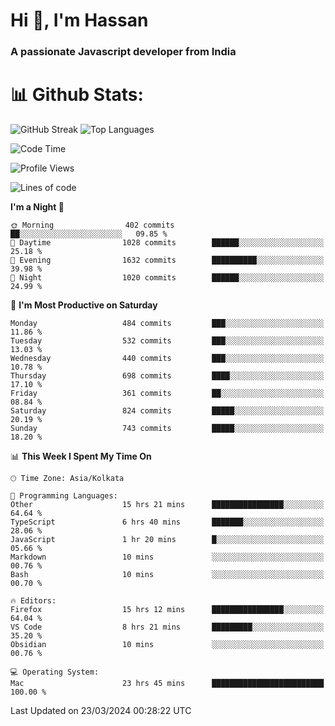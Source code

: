 # Hi 👋, I'm Hassan
### A passionate Javascript developer from India


# 📊 Github Stats:
![GitHub Streak](https://github-readme-streak-stats.herokuapp.com/?user=codeblooded47&theme=dracula&hide_border=false)
![Top Languages](https://github-readme-stats.vercel.app/api/top-langs/?username=codeblooded47&layout=compact&theme=dracula)



<!--START_SECTION:waka-->
![Code Time](http://img.shields.io/badge/Code%20Time-471%20hrs%209%20mins-blue)

![Profile Views](http://img.shields.io/badge/Profile%20Views-5-blue)

![Lines of code](https://img.shields.io/badge/From%20Hello%20World%20I%27ve%20Written-23.4%20million%20lines%20of%20code-blue)

**I'm a Night 🦉** 

```text
🌞 Morning                402 commits         ██░░░░░░░░░░░░░░░░░░░░░░░   09.85 % 
🌆 Daytime                1028 commits        ██████░░░░░░░░░░░░░░░░░░░   25.18 % 
🌃 Evening                1632 commits        ██████████░░░░░░░░░░░░░░░   39.98 % 
🌙 Night                  1020 commits        ██████░░░░░░░░░░░░░░░░░░░   24.99 % 
```
📅 **I'm Most Productive on Saturday** 

```text
Monday                   484 commits         ███░░░░░░░░░░░░░░░░░░░░░░   11.86 % 
Tuesday                  532 commits         ███░░░░░░░░░░░░░░░░░░░░░░   13.03 % 
Wednesday                440 commits         ███░░░░░░░░░░░░░░░░░░░░░░   10.78 % 
Thursday                 698 commits         ████░░░░░░░░░░░░░░░░░░░░░   17.10 % 
Friday                   361 commits         ██░░░░░░░░░░░░░░░░░░░░░░░   08.84 % 
Saturday                 824 commits         █████░░░░░░░░░░░░░░░░░░░░   20.19 % 
Sunday                   743 commits         █████░░░░░░░░░░░░░░░░░░░░   18.20 % 
```


📊 **This Week I Spent My Time On** 

```text
🕑︎ Time Zone: Asia/Kolkata

💬 Programming Languages: 
Other                    15 hrs 21 mins      ████████████████░░░░░░░░░   64.64 % 
TypeScript               6 hrs 40 mins       ███████░░░░░░░░░░░░░░░░░░   28.06 % 
JavaScript               1 hr 20 mins        █░░░░░░░░░░░░░░░░░░░░░░░░   05.66 % 
Markdown                 10 mins             ░░░░░░░░░░░░░░░░░░░░░░░░░   00.76 % 
Bash                     10 mins             ░░░░░░░░░░░░░░░░░░░░░░░░░   00.70 % 

🔥 Editors: 
Firefox                  15 hrs 12 mins      ████████████████░░░░░░░░░   64.04 % 
VS Code                  8 hrs 21 mins       █████████░░░░░░░░░░░░░░░░   35.20 % 
Obsidian                 10 mins             ░░░░░░░░░░░░░░░░░░░░░░░░░   00.76 % 

💻 Operating System: 
Mac                      23 hrs 45 mins      █████████████████████████   100.00 % 
```


 Last Updated on 23/03/2024 00:28:22 UTC
<!--END_SECTION:waka-->

